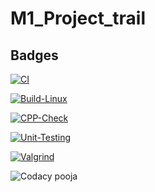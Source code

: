 # M1_Project_trail

## Badges

[![CI](https://github.com/Kharepooja1999/M1_Project_trail/actions/workflows/main.yml/badge.svg)](https://github.com/Kharepooja1999/M1_Project_trail/actions/workflows/main.yml)

[![Build-Linux](https://github.com/Kharepooja1999/M1_Project_trail/actions/workflows/Build.yml/badge.svg)](https://github.com/Kharepooja1999/M1_Project_trail/actions/workflows/Build.yml)

[![CPP-Check](https://github.com/Kharepooja1999/M1_Project_trail/actions/workflows/Cpp.yml/badge.svg)](https://github.com/Kharepooja1999/M1_Project_trail/actions/workflows/Cpp.yml)

[![Unit-Testing](https://github.com/Kharepooja1999/M1_Project_trail/actions/workflows/Unit.yml/badge.svg)](https://github.com/Kharepooja1999/M1_Project_trail/actions/workflows/Unit.yml)

[![Valgrind](https://github.com/Kharepooja1999/M1_Project_trail/actions/workflows/Val.yml/badge.svg)](https://github.com/Kharepooja1999/M1_Project_trail/actions/workflows/Val.yml)

![Codacy  pooja](https://user-images.githubusercontent.com/99025340/156531572-32b6c345-893c-46c0-aa1f-8d759bd8b66a.JPG)




